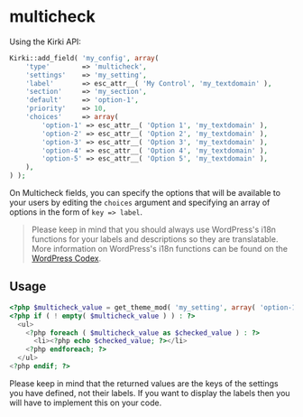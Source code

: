 # multicheck

Using the Kirki API:

```php
Kirki::add_field( 'my_config', array(
    'type'        => 'multicheck',
    'settings'    => 'my_setting',
    'label'       => esc_attr__( 'My Control', 'my_textdomain' ),
    'section'     => 'my_section',
    'default'     => 'option-1',
    'priority'    => 10,
    'choices'     => array(
        'option-1' => esc_attr__( 'Option 1', 'my_textdomain' ),
        'option-2' => esc_attr__( 'Option 2', 'my_textdomain' ),
        'option-3' => esc_attr__( 'Option 3', 'my_textdomain' ),
        'option-4' => esc_attr__( 'Option 4', 'my_textdomain' ),
        'option-5' => esc_attr__( 'Option 5', 'my_textdomain' ),
    ),
) );
```

On Multicheck fields, you can specify the options that will be available to your users by editing the `choices` argument and specifying an array of options in the form of `key => label`.

> Please keep in mind that you should always use WordPress's i18n functions for your labels and descriptions so they are translatable. More information on WordPress's i18n functions can be found on the [WordPress Codex](https://codex.wordpress.org/I18n_for_WordPress_Developers).

## Usage

```php
<?php $multicheck_value = get_theme_mod( 'my_setting', array( 'option-1', 'option-3' ) ); ?>
<?php if ( ! empty( $multicheck_value ) ) : ?>
  <ul>
    <?php foreach ( $multicheck_value as $checked_value ) : ?>
      <li><?php echo $checked_value; ?></li>
    <?php endforeach; ?>
  </ul>
<?php endif; ?>
```
Please keep in mind that the returned values are the keys of the settings you have defined, not their labels. If you want to display the labels then you will have to implement this on your code.
